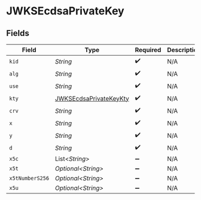 # JWKSEcdsaPrivateKey


## Fields

| Field                                                                       | Type                                                                        | Required                                                                    | Description                                                                 |
| --------------------------------------------------------------------------- | --------------------------------------------------------------------------- | --------------------------------------------------------------------------- | --------------------------------------------------------------------------- |
| `kid`                                                                       | *String*                                                                    | :heavy_check_mark:                                                          | N/A                                                                         |
| `alg`                                                                       | *String*                                                                    | :heavy_check_mark:                                                          | N/A                                                                         |
| `use`                                                                       | *String*                                                                    | :heavy_check_mark:                                                          | N/A                                                                         |
| `kty`                                                                       | [JWKSEcdsaPrivateKeyKty](../../models/components/JWKSEcdsaPrivateKeyKty.md) | :heavy_check_mark:                                                          | N/A                                                                         |
| `crv`                                                                       | *String*                                                                    | :heavy_check_mark:                                                          | N/A                                                                         |
| `x`                                                                         | *String*                                                                    | :heavy_check_mark:                                                          | N/A                                                                         |
| `y`                                                                         | *String*                                                                    | :heavy_check_mark:                                                          | N/A                                                                         |
| `d`                                                                         | *String*                                                                    | :heavy_check_mark:                                                          | N/A                                                                         |
| `x5c`                                                                       | List\<*String*>                                                             | :heavy_minus_sign:                                                          | N/A                                                                         |
| `x5t`                                                                       | *Optional\<String>*                                                         | :heavy_minus_sign:                                                          | N/A                                                                         |
| `x5tNumberS256`                                                             | *Optional\<String>*                                                         | :heavy_minus_sign:                                                          | N/A                                                                         |
| `x5u`                                                                       | *Optional\<String>*                                                         | :heavy_minus_sign:                                                          | N/A                                                                         |